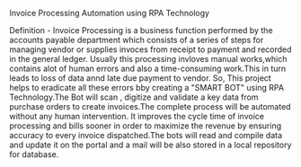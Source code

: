 Invoice Processing Automation using RPA Technology

Definition -  Invoice Processing is a business function performed by the accounts payable department which consists of a series of steps for managing vendor or supplies invoces from receipt to payment and recorded in the general ledger. Usually this processing invloves manual works,which contains alot of human errors and also a time-consuming work.This in turn leads to loss of data annd late due payment to vendor.
So, This project helps to eradicate all these errors bby creating a "SMART BOT" using RPA Technology.The Bot will scan , digitize and validate a key data from purchase orders to create invoices.The complete process will be automated without any human intervention.
It improves the cycle time of invoice processing and bills sooner in order to maximize the revenue by ensuring accuracy to every invoice dispatched.The bots will read and compile data and update it on the portal and a mail will be also stored in a local repository for database.

